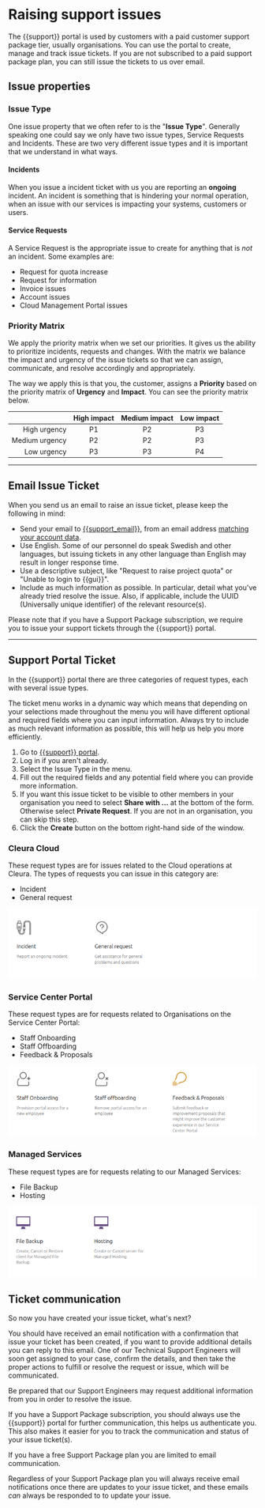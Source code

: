 # Raising support issues

The {{support}} portal is used by customers with a paid customer support package tier, usually organisations.
You can use the portal to create, manage and track issue tickets.
If you are not subscribed to a paid support package plan, you can still issue the tickets to us over email.

## Issue properties

### Issue Type

One issue property that we often refer to is the "**Issue Type**".
Generally speaking one could say we only have two issue types, Service Requests and Incidents.
These are two very different issue types and it is important that we understand in what ways.

#### Incidents

When you issue a incident ticket with us you are reporting an **ongoing** incident.
An incident is something that is hindering your normal operation, when an issue with our services is impacting your systems, customers or users.

#### Service Requests

A Service Request is the appropriate issue to create for anything that is *not* an incident.
Some examples are:

- Request for quota increase
- Request for information
- Invoice issues
- Account issues
- Cloud Management Portal issues

### Priority Matrix

We apply the priority matrix when we set our priorities.
It gives us the ability to prioritize incidents, requests and changes.
With the matrix we balance the impact and urgency of the issue tickets so that we can assign, communicate, and resolve accordingly and appropriately.

The way we apply this is that you, the customer, assigns a **Priority** based on the priority matrix of **Urgency** and **Impact**.
You can see the priority matrix below.

|                | High impact | Medium impact | Low impact |
|---------------:|:-----------:|:-------------:|:----------:|
|   High urgency |      P1     |       P2      |     P3     |
| Medium urgency |      P2     |       P2      |     P3     |
|    Low urgency |      P3     |       P3      |     P4     |

---

## Email Issue Ticket

When you send us an email to raise an issue ticket, please keep the following in mind:

- Send your email to [{{support_email}}](mailto:{{support_email}}), from an email address [matching your account data](../account-billing/change-account-data.md).
- Use English.
  Some of our personnel do speak Swedish and other languages, but issuing tickets in any other language than English may result in longer response time.
- Use a descriptive subject, like "Request to raise project quota" or "Unable to login to {{gui}}".
- Include as much information as possible.
  In particular, detail what you've already tried resolve the issue.
  Also, if applicable, include the UUID (Universally unique identifier) of the relevant resource(s).

Please note that if you have a Support Package subscription, we require you to issue your support tickets through the {{support}} portal.

---

## Support Portal Ticket

In the {{support}} portal there are three categories of request types, each with several issue types.

The ticket menu works in a dynamic way which means that depending on your selections made throughout the menu you will have different optional and required fields where you can input information.
Always try to include as much relevant information as possible, this will help us help you more efficiently.

1. Go to [{{support}} portal](https://{{support_domain}}/servicedesk).
2. Log in if you aren't already.
3. Select the Issue Type in the menu.
4. Fill out the required fields and any potential field where you can provide more information.
5. If you want this issue ticket to be visible to other members in your organisation you need to select **Share with ...** at the bottom of the form.
   Otherwise select **Private Request**.
   If you are not in an organisation, you can skip this step.
6. Click the **Create** button on the bottom right-hand side of the window.


### Cleura Cloud

These request types are for issues related to the Cloud operations at Cleura.
The types of requests you can issue in this category are:

- Incident
- General request

![Cleura Cloud Category and Issue Types](./assets/01-cleura-cloud.png 'Cleura Cloud Category and Issue Types showing the label "Incident" with the description "Report an ongoing incident", and "General request" with the description "Get assistance for general problems and questions"')

### Service Center Portal

These request types are for requests related to Organisations on the Service Center Portal:

- Staff Onboarding
- Staff Offboarding
- Feedback & Proposals

![Service Center Portal Category and Issue Types](./assets/02-service-center-portal.png 'Service Center Portal Category and Issue Types showing the label "Staff Onboarding" with the description "Provision portal access for a new employee", "Staff Offboarding" with the label "Remove portal access for an employee", and "Feedback & Proposals" with the description "Submit feedback or improvement proposals that might improve the customer experience in our Service Center Portal"')

### Managed Services

These request types are for requests relating to our Managed Services:

- File Backup
- Hosting

![Managed Services Category and Issue Types](./assets/03-managed-services.png 'Managed Services Category and Issue Types showing the labels "File Backup" with the description "Create, Cancel or Restore client for Managed File Backup" and "Hosting" with the description "Create or Cancel server for Managed Hosting"')

## Ticket communication

So now you have created your issue ticket, what's next?

You should have received an email notification with a confirmation that issue your ticket has been created, if you want to provide additional details you can reply to this email.
One of our Technical Support Engineers will soon get assigned to your case, confirm the details, and then take the proper actions to fulfill or resolve the request or issue, which will be communicated.

Be prepared that our Support Engineers may request additional information from you in order to resolve the issue.

If you have a Support Package subscription, you should always use the {{support}} portal for further communication, this helps us authenticate you.
This also makes it easier for you to track the communication and status of your issue ticket(s).

If you have a free Support Package plan you are limited to email communication.

Regardless of your Support Package plan you will always receive email notifications once there are updates to your issue ticket, and these emails *can* always be responded to to update your issue.
